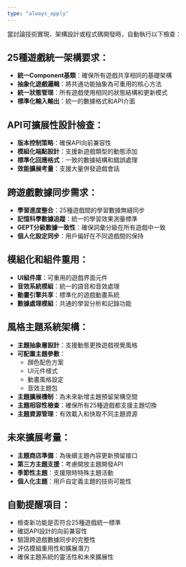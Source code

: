 ```yaml
---
type: "always_apply"
---
```


當討論技術實現、架構設計或程式碼開發時，自動執行以下檢查：

## 25種遊戲統一架構要求：
- **統一Component基類**：確保所有遊戲共享相同的基礎架構
- **抽象化遊戲邏輯**：將共通功能抽象為可重用的核心方法
- **統一狀態管理**：所有遊戲使用相同的狀態結構和更新模式
- **標準化輸入輸出**：統一的數據格式和API介面

## API可擴展性設計檢查：
- **版本控制策略**：確保API向前兼容性
- **模組化端點設計**：支援新遊戲類型的動態添加
- **標準化回應格式**：一致的數據結構和錯誤處理
- **效能擴展考量**：支援大量併發遊戲會話

## 跨遊戲數據同步需求：
- **學習進度整合**：25種遊戲間的學習數據無縫同步
- **記憶科學數據追蹤**：統一的學習效果測量標準
- **GEPT分級數據一致性**：確保詞彙分級在所有遊戲中一致
- **個人化設定同步**：用戶偏好在不同遊戲間的保持

## 模組化和組件重用：
- **UI組件庫**：可重用的遊戲界面元件
- **音效系統模組**：統一的語音和音效處理
- **動畫引擎共享**：標準化的遊戲動畫系統
- **數據處理模組**：共通的學習分析和記錄功能

## 風格主題系統架構：
- **主題抽象層設計**：支援動態更換遊戲視覺風格
- **可配置主題參數**：
  - 顏色配色方案
  - UI元件樣式
  - 動畫風格設定
  - 音效主題包
- **主題擴展機制**：為未來新增主題預留架構空間
- **主題相容性檢查**：確保所有25種遊戲都支援主題切換
- **主題資源管理**：有效載入和快取不同主題資源

## 未來擴展考量：
- **主題商店準備**：為後續主題內容更新預留接口
- **第三方主題支援**：考慮開放主題開發API
- **季節性主題**：支援限時特殊主題活動
- **個人化主題**：用戶自定義主題的技術可能性

## 自動提醒項目：
- 檢查新功能是否符合25種遊戲統一標準
- 確認API設計的向前兼容性
- 驗證跨遊戲數據同步的完整性
- 評估模組重用性和擴展潛力
- 確保主題系統的靈活性和未來擴展性